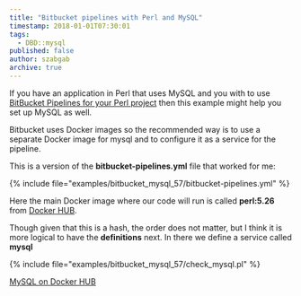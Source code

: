 ```yaml
---
title: "Bitbucket pipelines with Perl and MySQL"
timestamp: 2018-01-01T07:30:01
tags:
  - DBD::mysql
published: false
author: szabgab
archive: true
---
```



If you have an application in Perl that uses MySQL and you with to use [BitBucket Pipelines for your Perl project](/bitbucket-pipelines-for-perl-projects) then this example might help you set up MySQL as well.


Bitbucket uses Docker images so the recommended way is to use a separate Docker image for mysql and to configure it as a service for the pipeline.

This is a version of the <b>bitbucket-pipelines.yml</b> file that worked for me:

{% include file="examples/bitbucket_mysql_57/bitbucket-pipelines.yml" %}

Here the main Docker image where our code will run is called <b>perl:5.26</b> from [Docker HUB](https://hub.docker.com/_/perl/).

Though given that this is a hash, the order does not matter, but I think it is more logical to have the <b>definitions</b> next.
In there we define a service called <b>mysql</b>



{% include file="examples/bitbucket_mysql_57/check_mysql.pl" %}

[MySQL on Docker HUB](https://hub.docker.com/_/mysql/)
